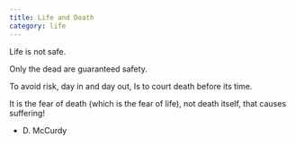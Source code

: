 ```yaml
---
title: Life and Death
category: life
---
```


Life is not safe.

Only the dead
are guaranteed safety.

To avoid risk,
day in and day out,
Is to court death
before its time.

It is the fear of death
(which is the fear of life),
not death itself,
that causes suffering!

- D. McCurdy
